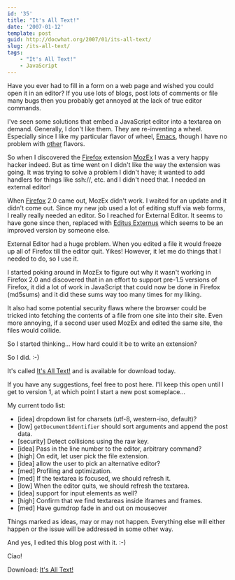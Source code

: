 ```yaml
---
id: '35'
title: "It's All Text!"
date: '2007-01-12'
template: post
guid: http://docwhat.org/2007/01/its-all-text/
slug: /its-all-text/
tags:
    - "It's All Text!"
    - JavaScript
---
```


Have you ever had to fill in a form on a web page and wished you could open it
in an editor? If you use lots of blogs, post lots of comments or file many
bugs then you probably get annoyed at the lack of true editor commands.

I've seen some solutions that embed a JavaScript editor into a textarea on
demand. Generally, I don't like them. They are re-inventing a wheel.
Especially since I like my particular flavor of wheel,
[Emacs](http://emacswiki.org/), though I have no problem with
[other](https://www.vim.org/) flavors.

So when I discovered the [Firefox](http://mozilla.com/) extension
[MozEx](http://mozex.mozdev.org/) I was a very happy hacker indeed. But as
time went on I didn't like the way the extension was going. It was trying to
solve a problem I didn't have; it wanted to add handlers for things like
ssh://, etc. and I didn't need that. I needed an external editor!

<!-- more -->

When [Firefox](http://mozilla.com/) 2.0 came out, MozEx didn't work. I waited
for an update and it didn't come out. Since my new job used a lot of editing
stuff via web forms, I really really needed an editor. So I reached for
External Editor. It seems to have gone since then, replaced with
[Editus Externus](http://addons.mozilla.org/firefox/1195/) which seems to be
an improved version by someone else.

External Editor had a huge problem. When you edited a file it would freeze up
all of Firefox till the editor quit. Yikes! However, it let me do things that
I needed to do, so I use it.

I started poking around in MozEx to figure out why it wasn't working in
Firefox 2.0 and discovered that in an effort to support pre-1.5 versions of
Firefox, it did a lot of work in JavaScript that could now be done in Firefox
(md5sums) and it did these sums way too many times for my liking.

It also had some potential security flaws where the browser could be tricked
into fetching the contents of a file from one site into their site. Even more
annoying, if a second user used MozEx and edited the same site, the files
would collide.

So I started thinking... How hard could it be to write an extension?

So I did. :-)

It's called [It's All Text!](http://addons.mozilla.org/firefox/4125) and is
available for download today.

If you have any suggestions, feel free to post here. I'll keep this open until
I get to version 1, at which point I start a new post someplace...

My current todo list:

-   [idea] dropdown list for charsets (utf-8, western-iso, default)?
-   [low] `getDocumentIdentifier` should sort arguments and append the post
    data.
-   [security] Detect collisions using the raw key.
-   [idea] Pass in the line number to the editor, arbitrary command?
-   [high] On edit, let user pick the file extension.
-   [idea] allow the user to pick an alternative editor?
-   [med] Profiling and optimization.
-   [med] If the textarea is focused, we should refresh it.
-   [low] When the editor quits, we should refresh the textarea.
-   [idea] support for input elements as well?
-   [high] Confirm that we find textareas inside iframes and frames.
-   [med] Have gumdrop fade in and out on mouseover

Things marked as ideas, may or may not happen. Everything else will either
happen or the issue will be addressed in some other way.

And yes, I edited this blog post with it. :-)

Ciao!

Download: [It's All Text!](http://addons.mozilla.org/firefox/4125)
